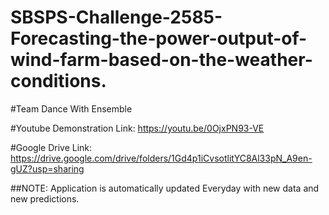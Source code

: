 # SBSPS-Challenge-2585-Forecasting-the-power-output-of-wind-farm-based-on-the-weather-conditions.

#Team Dance With Ensemble

#Youtube Demonstration Link: https://youtu.be/0OjxPN93-VE

#Google Drive Link: https://drive.google.com/drive/folders/1Gd4p1iCvsotlitYC8Al33pN_A9en-gUZ?usp=sharing

##NOTE: Application is automatically updated Everyday with new data and new predictions.

